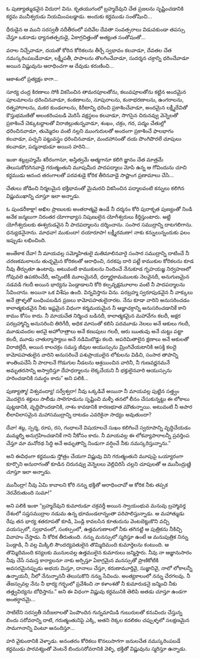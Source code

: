 ﻿ఓ పుణ్యాత్ముడవైన విదురా! విను. కృతయుగంలో బ్రహ్మదేవుని చేత ప్రజలను సృష్టించడానికి కర్దమ మునీశ్వరుడు నియమింపబడ్డాడు. అందుకు కర్దముడు సంతోషించి… 

ధీరుడైన ఆ ముని సరస్వతీ నదీతీరంలో పదివేల దేవతా సంవత్సరాలు విడువకుండా తపస్సు చేస్తూ ఒకనాడు ధ్యానతత్పరుడై, ఏకాగ్రచిత్తంతో అత్యంత సంతోషంతో… 

వరాల నిచ్చేవాడూ, దయతో కోరిన కోరికలను తీర్చే స్వభావం కలవాడూ, దేవతల చేత నమస్కరింపబడేవాడూ, లక్ష్మీపతీ, పాపాలను తొలగించేవాడూ, సుదర్శన చక్రాన్ని ధరించేవాడూ అయిన విష్ణువును ఆరాధించగా ఆ దేవుడు కరుణించి… 

ఆకాశంలో ప్రత్యక్షం కాగా… 

సూర్య చంద్ర కిరణాలు సోకి వికసించిన తామరపూలతోను, కలువపూలతోను కట్టిన అందమైన పూలమాలను ధరించినవాడూ, కంకణాలను, నూపురాలను, కంఠాభరణాలను, ఉంగరాలను, రత్నహారాలను, మకర కుండలాలను, కిరీటాన్ని ధరించి ప్రకాశించేవాడూ, అందమైన లక్ష్మీదేవితో కౌస్తుభమణితో అలంకరింపబడి మెరిసే వక్షస్థలం కలవాడూ, సొగసైన చిరునవ్వు వెన్నెలతో ప్రకాశించే చెక్కుటద్దాలతో విరాజిల్లుతున్నవాడూ, శంఖం, చక్రం, గద, పద్మం చేతుల్లో ధరించినవాడూ, తుమ్మెదల వంటి నల్లని ముంగురులతో అందంగా ప్రకాశించే ఫాలభాగం కలవాడూ, పచ్చని పట్టువస్త్రం ధరించినవాడూ, మందహాసంతో దయ పొంగిపొరలే చూపులు కలవాడూ, పద్మనాభుడూ అయిన హరిని… 

ఇంకా శబ్దబ్రహ్మమే శరీరంగానూ, అస్తిత్వమే ఆత్మగానూ కలిగి జ్ఞానం చేత మాత్రమే తెలుసుకోదగినవాడై గరుత్మంతుని మూపుమీద పాదపద్మాలు మోపి ఉన్న ఆ గోవిందును చూచి కర్దముడు ఆనంద తరంగాలతో పరవశుడై కోరిక తీరినవాడై సాష్టాంగ ప్రణామాలు చేసి… 

చేతులు జోడించి నిర్మలమైన భక్తిభావంతో మైమరచి వికసించిన పద్మాలవంటి కన్నులు కలిగిన విష్ణుముఖాన్ని చూస్తూ ఇలా అన్నాడు. 

ఓ పుండరీకాక్షా! అఖిల ప్రాణులకు అంతరాత్మవై ఉండే నీ దర్శనం కోరి పురాకృత పుణ్యంతో నిండి అనేక జన్మలుగా నిరంతర యోగాభ్యాస నిపుణులైన యోగీశ్వరులు కీర్తిస్తుంటారు. అట్టి యోగీశ్వరులకు ఈశ్వరుడవైన నీ పాదపద్మాలను దర్శించాను. సంసార సముద్రాన్ని దాటగలిగాను. ధన్యుడనైనాను. మాధవా! ముకుందా! దయారూపా! లక్ష్మీరమణా! నాకు కన్నులున్నందుకు ఫలం ఇప్పుడు లభించింది. 

అంతేకాక దేవా! నీ మాయవల్ల సమ్మోహితులై మతిమాలినవారై సంసార సముద్రాన్ని దాటించే నీ చరణకమలాలను తుచ్ఛమైన కోరికలతో ఆరాధించి, నరకపు దారి పట్టే కాముకుల కోరికలను కూడ నీవు తీర్చుతూ ఉంటావు. అటువంటి కాముకులను నిందించే నేనుకూడ గృహయజ్ఞ నిర్వహణలో గోవువలె ఉపకరించేదీ, అన్నింటికీ మూలమైనదీ, ధర్మార్థకామములకు నెలవైనదీ, అనుగుణమైన నడవడి గలదీ అయిన భార్యను పెండ్లాడాలని కోరి కల్పవృక్షమూలాల వంటి నీ పాదపద్మాలను సేవించాను. అయినా ఒక విశేషం ఉంది. విన్నవిస్తాను విను. పరబ్రహ్మ స్వరూపుడవైన నీ వాక్కులు అనే త్రాళ్ళతో బంధింపబడిన ప్రజలు కామోపహతులైనారట. నేను కూడా వారిని అనుసరించడం కాలాత్మకుడవైన నీకు ఇష్టమైన విధంగా కర్మమయమైన నీ ఆజ్ఞాచక్రాన్ని అనుసరించడానికే కాని కామం కోసం కాదు. నీ మాయచేత నిర్మించ బడినదీ, కాలాత్మకమైన మహావేగం కలదీ, అక్షర పరబ్రహ్మాన్ని అనుసరించి తిరిగేదీ, అధిక మాసంతో కలిసి పదమూడు నెలలు అనే ఆకులు గలదీ, మూడువందల అరవై అహోరాత్రాలు అనే కణుపులు గలదీ, ఆరు ఋతువు అనే చుట్టు పట్టా కలదీ, మూడు చాతుర్మాస్యాలు అనే నడిమిబొడ్డు కలది. అపరిమితాలైన క్షణాలు అనే ఆకులతో విరాజిల్లేదీ, అయిన కాలచక్రం సమస్త జీవుల ఆయుస్సును మ్రింగివేయటానికి ఆసక్తి కలదై కామోపహతులైన వారిని అనుసరించే పశుప్రాయులైన లోకులను విడిచి, సంసార తాపాన్ని శాంతింపచేసే నీ పాదాలనే గొడుగుల నీడలను ఆశ్రయించిన వారినీ, నీ గుణవర్ణనమనే అమృతరసాన్ని అస్వాదిస్తూ దేహధర్మాలను లెక్కచేయని నీ భక్తులైనవారి ఆయుస్సును హరించడానికి సమర్థం కాదు” అని పలికి… 

పుణ్యాత్మా! విశ్వవంద్యా! సర్వేశ్వరా! నీవు ఒక్కడివే అయినా నీ మాయవల్ల పుట్టిన సత్త్వం మొదలైన శక్తులు సాలీడు సాలెగూడును సృష్టించి మళ్ళీ తనలో లీనం చేసుకున్నట్టు ఈ లోకాలు పుట్టడానికి, వృద్ధిపొందడానికి, నాశం కావడానికి కారణభూత మౌతున్నాయి. అటువంటి నీ అపార లీలావిలాసమైన మహాసముద్రాన్ని దాటడం ఎవరికైనా సాధ్యం అవుతుందా? 

దేవా! శబ్ద, స్పర్శ, రూప, రస, గంధాలనే విషయాలచే సుఖం కలిగించే స్వరూపాన్ని వృద్ధిచేయడం మమ్మల్ని అనుగ్రహించడానికే గాని నీకోసం కాదు. నీ మాయవల్ల ఈ లోకవ్యాపారాలన్నీ ప్రవర్తింప చేస్తూ మా మనోరథ సిద్ధి అనే అమృతాన్ని నిండుగా వర్షించే నీకు నమస్కరిస్తున్నాను.” 

అని ఈవిధంగా కర్దముడు స్తోత్రం చేయగా విష్ణువు విని గరుత్మంతుని మూపుపై ఒయ్యారంగా కూర్చొని అనురాగంతో కూడిన చిరునవ్వు వెన్నెలలు వెల్లివిరిసే చల్లని చూపులతో ఆ మునీంద్రుణ్ణి చూస్తూ ఇలా అన్నాడు. 

మునీంద్రా! నీవు ఏమి కావాలని కోరి నన్ను భక్తితో ఆరాధించావో ఆ కోరిక నీకు తప్పక నెరవేరుతుంది సుమా!” 

అని పలికి ఇంకా “బ్రహ్మదేవుని కుమారుడూ చక్రవర్తీ అయిన స్వాయంభువ మనువు బ్రహ్మావర్త దేశంలో సప్తసముద్రాల నడుమ ఉన్న భూమండలాన్నంతా పరిపాలిస్తున్నాడు. ఆ మహాత్ముడు రేపు తన భార్య శతరూపతో కూడి, పెండ్లి కావలసిన కూతురును వెంటబెట్టుకొని వచ్చి వయస్సులో, స్వభావంలో, సంకల్పంలో, ఉత్తమగుణాలలో నీకు తగినట్టి ఆ పుత్రికను నీకిచ్చి వివాహం చేస్తాడు. నీ కోరిక తీరుతుంది. నన్ను మనస్సులో స్మరిస్తూ ఉంటే ఆ మనుపుత్రిక నిన్ను పెండ్లాడి, నీ వల్ల మిక్కిలి సౌందర్యవతులైన తొమ్మిదిమంది కుమార్తెలను కంటుంది. ఆ తొమ్మిదిమంది కన్యలకు మునులవల్ల ఉత్తములైన కుమారులు జన్మిస్తారు. నీవు నా ఆజ్ఞానుసారం నీవు చేసే సమస్త కార్యాలనూ నాకు అర్పిస్తూ ఏకాగ్రమైన మనస్సుతో ప్రాణికోటికి అవసరమైనప్పుడు అభయ మిస్తూ, దానాలు చేస్తూ, కరుణామూర్తివై, సుజ్ఞానివై, నాలో లోకాలన్నీ ఉన్నాయనీ, నీలో నేనున్నాననీ తెలుసుకొని నన్ను సేవించు. అంత్యకాలంలో నన్ను చేరగలవు. నీ తేజస్సువల్ల నేను నీ భార్య గర్భంలో ప్రవేశించి నా కళాంశతో నీ కుమారుడనై జన్మించి నీకు తత్త్వవిద్యను బోధిస్తాను.” అని ఈ విధంగా విష్ణువు కర్దమునికి తెలిపి అతడు చూస్తూ ఉండగా అంతర్ధానమై… 

సాటిలేని సరస్వతీ నదీజలాలతో పెంపొందిన గున్నమామిడి గుబురులతో కనువిందు చేస్తున్న బిందు సరోవరాన్ని దాటి, గరుత్మంతునిపై ఎక్కి, అతని రెక్కల కదలికల చప్పుళ్ళలో సలక్షణమైన సామగానాన్ని వింటూ ఆనందిస్తూ… 

హరి వైకుంఠానికి వెళ్ళాడు. అనంతరం కోరికలు కొనలుసాగగా జనులచేత నమస్కరింపబడే కర్దముడు పారవశ్యంతో వెంటనే బిందుసరోవరానికి వెళ్ళి, భక్తితో విష్ణువును స్మరిస్తూ ఉన్నాడు. 

